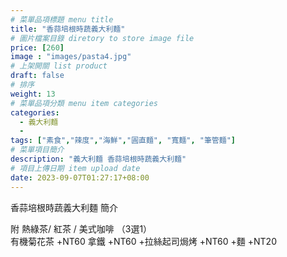 ```yaml
---
# 菜單品項標題 menu title 
title: "香蒜培根時蔬義大利麵"
# 圖片檔案目錄 diretory to store image file
price: [260] 
image : "images/pasta4.jpg"
# 上架開關 list product 
draft: false
# 排序
weight: 13 
# 菜單品項分類 menu item categories 
categories:
  - 義大利麵
  - 
tags: ["素食","辣度","海鮮","圓直麵", "寬麵", "筆管麵"]
# 菜單項目簡介 
description: "義大利麵 香蒜培根時蔬義大利麵"
# 項目上傳日期 item upload date 
date: 2023-09-07T01:27:17+08:00
---
```


香蒜培根時蔬義大利麵 簡介


  附 熱綠茶/ 紅茶 / 美式咖啡 （3選1）\
  有機菊花茶 +NT60
  拿鐵 +NT60
  +拉絲起司焗烤 +NT60
  +麵 +NT20
